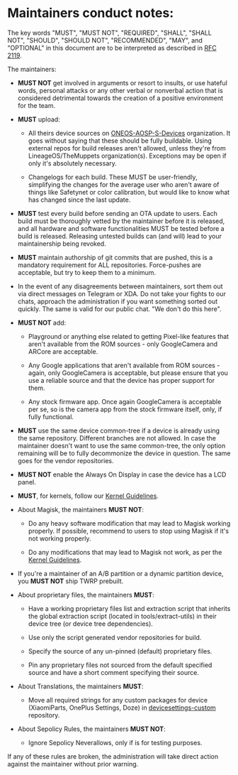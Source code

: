 # Maintainers conduct notes:

The key words "MUST", "MUST NOT", "REQUIRED", "SHALL", "SHALL NOT", "SHOULD", "SHOULD NOT", "RECOMMENDED",  "MAY", and "OPTIONAL" in this document are to be interpreted as described in [RFC 2119](https://tools.ietf.org/html/rfc2119).

The maintainers:

- **MUST NOT** get involved in arguments or resort to insults, or use hateful words, personal attacks or any other verbal or nonverbal action that is considered detrimental towards the creation of a positive environment for the team.  

- **MUST** upload:

  - All theirs device sources on [ONEOS-AOSP-S-Devices](https://github.com/ONEOS-AOSP-S-Devices) organization. It goes without saying that these should be fully buildable. Using external repos for build releases aren't allowed, unless they're from LineageOS/TheMuppets organization(s). Exceptions may be open if only it's absolutely necessary.

  - Changelogs for each build. These MUST be user-friendly, simplifying the changes for the average user who aren't aware of things like Safetynet or color calibration, but would like to know what has changed since the last update. 

- **MUST** test every build before sending an OTA update to users. Each build must be thoroughly vetted by the maintainer before it is released, and all hardware and software functionalities MUST be tested before a build is released. Releasing untested builds can (and will) lead to your maintainership being revoked. 

- **MUST** maintain authorship of git commits that are pushed, this is a mandatory requirement for ALL repositories. Force-pushes are acceptable, but try to keep them to a minimum.

- In the event of any disagreements between maintainers, sort them out via direct messages on Telegram or XDA. Do not take your fights to our chats, approach the administration if you want something sorted out quickly. The same is valid for our public chat. "We don't do this here".

- **MUST NOT** add:

  - Playground or anything else related to getting Pixel-like features that aren't available from the ROM sources - only GoogleCamera and ARCore are acceptable. 

  - Any Google applications that aren't available from ROM sources - again, only GoogleCamera is acceptable, but please ensure that you use a reliable source and that the device has proper support for them.

  - Any stock firmware app. Once again GoogleCamera is acceptable per se, so is the camera app from the stock firmware itself, only, if fully functional.

- **MUST** use the same device common-tree if a device is already using the same repository. Different branches are not allowed. In case the maintainer doesn't want to use the same common-tree, the only option remaining will be to fully decommonize the device in question. The same goes for the vendor repositories.

- **MUST NOT** enable the Always On Display in case the device has a LCD panel.

- **MUST**, for kernels, follow our [Kernel Guidelines](https://github.com/ONEOS-AOSP-S/docs/blob/main/kernel_guidelines.md).

- About Magisk, the maintainers **MUST NOT**:

  - Do any heavy software modification that may lead to Magisk working properly. If possible, recommend to users to stop using Magisk if it's not working properly.

  - Do any modifications that may lead to Magisk not work, as per the [Kernel Guidelines](https://github.com/ONEOS-AOSP-S/docs/blob/main/kernel_guidelines.md).

- If you're a maintainer of an A/B partition or a dynamic partition device, you **MUST NOT** ship TWRP prebuilt. 

- About proprietary files, the maintainers **MUST**:

  - Have a working proprietary files list and extraction script that inherits the global extraction script (located in tools/extract-utils) in their device tree (or device tree dependencies).

  - Use only the script generated vendor repositories for build.

  - Specify the source of any un-pinned (default) proprietary files.

  - Pin any proprietary files not sourced from the default specified source and have a short comment specifying their source. 

- About Translations, the maintainers **MUST**:

  - Move all required strings for any custom packages for device (XiaomiParts, OnePlus Settings, Doze) in [devicesettings-custom](https://github.com/ONEOS-AOSP-S/packages_resources_devicesettings-custom) repository.

- About Sepolicy Rules, the maintainers **MUST NOT**:

  - Ignore Sepolicy Neverallows, only if is for testing purposes.

If any of these rules are broken, the administration will take direct action against the maintainer without prior warning.
